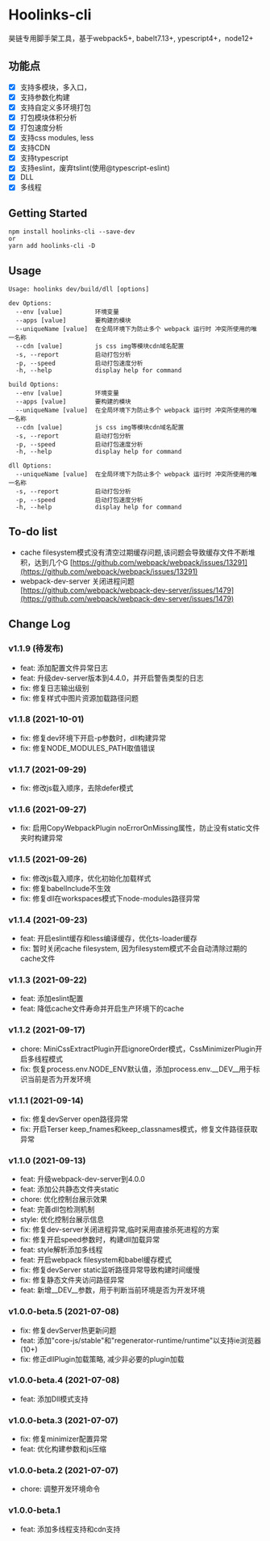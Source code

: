 # Hoolinks-cli

昊链专用脚手架工具，基于webpack5+, babelt7.13+, ypescript4+，node12+

## 功能点

- [x] 支持多模块，多入口，
- [x] 支持参数化构建
- [x] 支持自定义多环境打包
- [x] 打包模块体积分析
- [x] 打包速度分析
- [x] 支持css modules, less
- [x] 支持CDN
- [x] 支持typescript
- [x] 支持eslint，废弃tslint(使用@typescript-eslint)
- [x] DLL
- [x] 多线程

## Getting Started

``` console
npm install hoolinks-cli --save-dev
or
yarn add hoolinks-cli -D
```

## Usage

```console
Usage: hoolinks dev/build/dll [options]

dev Options:
  --env [value]         环境变量
  --apps [value]        要构建的模块
  --uniqueName [value]  在全局环境下为防止多个 webpack 运行时 冲突所使用的唯一名称
  --cdn [value]         js css img等模块cdn域名配置
  -s, --report          启动打包分析
  -p, --speed           启动打包速度分析
  -h, --help            display help for command

build Options:
  --env [value]         环境变量
  --apps [value]        要构建的模块
  --uniqueName [value]  在全局环境下为防止多个 webpack 运行时 冲突所使用的唯一名称
  --cdn [value]         js css img等模块cdn域名配置
  -s, --report          启动打包分析
  -p, --speed           启动打包速度分析
  -h, --help            display help for command

dll Options:
  --uniqueName [value]  在全局环境下为防止多个 webpack 运行时 冲突所使用的唯一名称
  -s, --report          启动打包分析
  -p, --speed           启动打包速度分析
  -h, --help            display help for command

```

## To-do list

- cache filesystem模式没有清空过期缓存问题,该问题会导致缓存文件不断堆积，达到几个G [https://github.com/webpack/webpack/issues/13291](https://github.com/webpack/webpack/issues/13291)
- webpack-dev-server 关闭进程问题 [https://github.com/webpack/webpack-dev-server/issues/1479](https://github.com/webpack/webpack-dev-server/issues/1479)

## Change Log

### v1.1.9 (待发布)

- feat: 添加配置文件异常日志
- feat: 升级dev-server版本到4.4.0，并开启警告类型的日志
- fix: 修复日志输出级别
- fix: 修复样式中图片资源加载路径问题

### v1.1.8 (2021-10-01)

- fix: 修复dev环境下开启-p参数时，dll构建异常
- fix: 修复NODE_MODULES_PATH取值错误

### v1.1.7 (2021-09-29)

- fix: 修改js载入顺序，去除defer模式

### v1.1.6 (2021-09-27)

- fix: 启用CopyWebpackPlugin noErrorOnMissing属性，防止没有static文件夹时构建异常

### v1.1.5 (2021-09-26)

- fix: 修改js载入顺序，优化初始化加载样式
- fix: 修复babelInclude不生效
- fix: 修复dll在workspaces模式下node-modules路径异常

### v1.1.4 (2021-09-23)

- feat: 开启eslint缓存和less编译缓存，优化ts-loader缓存
- fix: 暂时关闭cache filesystem, 因为filesystem模式不会自动清除过期的cache文件

### v1.1.3 (2021-09-22)

- feat: 添加eslint配置
- feat: 降低cache文件寿命并开启生产环境下的cache

### v1.1.2 (2021-09-17)

- chore: MiniCssExtractPlugin开启ignoreOrder模式，CssMinimizerPlugin开启多线程模式
- fix: 恢复process.env.NODE_ENV默认值，添加process.env.__DEV__用于标识当前是否为开发环境

### v1.1.1 (2021-09-14)

- fix: 修复devServer open路径异常
- fix: 开启Terser keep_fnames和keep_classnames模式，修复文件路径获取异常

### v1.1.0 (2021-09-13)

- feat: 升级webpack-dev-server到4.0.0
- feat: 添加公共静态文件夹static
- chore: 优化控制台展示效果
- feat: 完善dll包检测机制
- style: 优化控制台展示信息
- fix: 修复dev-server关闭进程异常,临时采用直接杀死进程的方案
- fix: 修复开启speed参数时，构建dll加载异常
- feat: style解析添加多线程
- feat: 开启webpack filesystem和babel缓存模式
- fix: 修复devServer static监听路径异常导致构建时间缓慢
- fix: 修复静态文件夹访问路径异常
- feat: 新增__DEV__参数，用于判断当前环境是否为开发环境

### v1.0.0-beta.5 (2021-07-08)

- fix: 修复devServer热更新问题
- feat: 添加"core-js/stable"和"regenerator-runtime/runtime"以支持ie浏览器(10+)
- fix: 修正dllPlugin加载策略, 减少非必要的plugin加载

### v1.0.0-beta.4 (2021-07-08)

- feat: 添加Dll模式支持

### v1.0.0-beta.3 (2021-07-07)

- fix: 修复minimizer配置异常
- feat: 优化构建参数和js压缩

### v1.0.0-beta.2 (2021-07-07)

- chore: 调整开发环境命令

### v1.0.0-beta.1

- feat: 添加多线程支持和cdn支持
